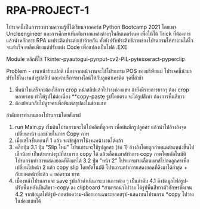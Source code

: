 # RPA-PROJECT-1
  โปรเจคนี้เป็นการรวบรวมความรู้ที่ได้เรียนจากคอร์ส Python Bootcamp 2021 โดยเพจ Uncleengineer และการศึกษาเพิ่มเติมจากแหล่งต่างๆในอินเตอร์เนต เพื่อให้ได้ Trick ที่ต้องการ แล้วนำหลักการ RPA มาประติดประต่อเข้าด้วยกัน ทั้งยังปรับประสิทธิภาพของโปรแกรมให้ทำงานได้ไวจนสำเร็จ เหลือเพียงแต่ปรับแต่ง Code เพื่อแปลงเป็นไฟล์ .EXE
  
  Module หลักที่ใช้  Tkinter-pyautogui-pynput-cv2-PIL-pytesseract-pyperclip

Problem - งานหน้าร้านปกติ
  เนื่องจากหน้างานจะใช้โปรแกรม POS ของบริษัทแม่ โปรเจคนี้นำมาปรับใช้ในงานส่งรูปสลิป และค่าบรืการทางไลน์ให้กับลูกค้าเครดิต จุดที่ล่าช้า
  1. ที่หน้าใบเสร็จจะต้องใช้การ crop หน้าสลิปแล้วไปวางช่องแชท ถ้ายิ่งมีรายการยาวๆ ต้อง crop หลายรอบ ทำให้รูปไม่ต่อเนื่อง **copy-paste รูปโดยตรง จะได้รูปสีเทา ต้องการพื้นสีขาว
  2. ต้องย้อนกลับไปดูราคาเพื่อพิมพ์สรุปลงในช่องแชท
  
ลำดับการทำงานของโปรแกรมโดยสังเขป
  1. run Main.py เริ่มต้นโปรแกรมจะให้ไปคลิกที่ลูกศร เพื่อบันทึกรูปลูกศร แล้วนำไปอ้างอิงจุดเปลี่ยนหน้า และช่วยในการ Copy ภาพ
  2. เมื่อเสร็จขั้นตอนที่ 1 แล้ว จะเข้าสู่การใช้งานหน้างานได้แล้ว
  3. คลิ๊กปุ่ม 
    3.1 ปุ่ม "Slip ใหม่" โปรแกรมจะใช้รูปลูกศร (ข้อ 1) อ้างอิงโดยถูกกำหนดตำแหน่งขึ้นไปเล็กน้อย เป็นตำแหน่งรูปที่สามารถ copy ได้ แล้วเลื่อนเมาส์ทำการ copy ภาพโดยอัตโนมัติ
        โปรแกรมทำการแสดงยอดที่ดึงมาได้
    3.2 ปุ่ม "หน้า 2" โปรแกรมจะเลื่อนเมาส์ไปกดลูกศรเพื่อเปลี่ยนไปหน้า 2 แล้ว copy slip โดยอัตโนมัติ
        โปรแกรมทำการแสดงยอดที่ดึงมาได้ล่าสุด + กับยอดหน้าที่แล้ว = ยอดรวม บาท
  4. เบื้องหลังโปรแกรมจะ save รูปแล้วดำเนินกระบวนการต่าง ๆ เป็นลำดับ
    4.1 ดึงข้อมูลไฟล์รูป-ปรับพื้นหลังเป็นสีขาว-copy ลง clipboard *สามารถนำไปวาง ได้รูปพื้นสีขาวตัวอักษรชัดเจน
    4.2 จากข้อมูลไฟล์รูป-ถอดข้อความ-เลือกเอาเฉพาะยอดสรุป-แสดงบนโปรแกรม *copy ไปวางในช่องแชทได้
